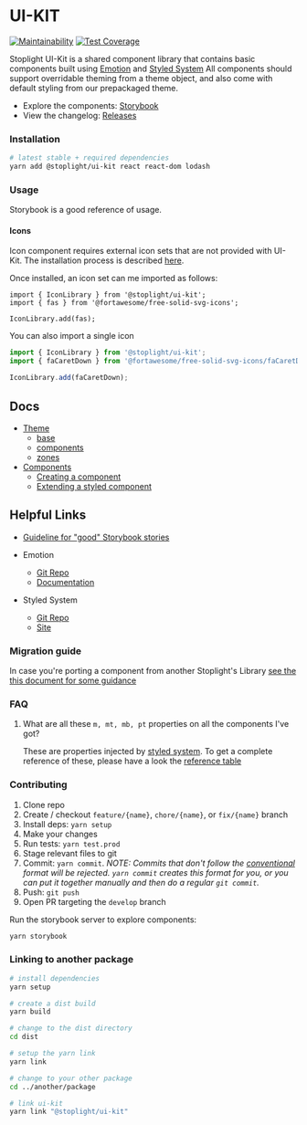 # UI-KIT

[![Maintainability](https://api.codeclimate.com/v1/badges/f0df5b38120a6471be33/maintainability)](https://codeclimate.com/repos/5bdb489c9a98842d0a00d211/maintainability) [![Test Coverage](https://api.codeclimate.com/v1/badges/f0df5b38120a6471be33/test_coverage)](https://codeclimate.com/repos/5bdb489c9a98842d0a00d211/test_coverage)

Stoplight UI-Kit is a shared component library that contains basic components built using [Emotion](https://emotion.sh) and [Styled System](https://styled-system.com) All components should support overridable theming from a theme object, and also come with default styling from our prepackaged theme.

- Explore the components: [Storybook](https://stoplightio.github.io/ui-kit/)
- View the changelog: [Releases](https://github.com/stoplightio/ui-kit/releases)

### Installation

```bash
# latest stable + required dependencies
yarn add @stoplight/ui-kit react react-dom lodash
```

### Usage

Storybook is a good reference of usage.

#### Icons

Icon component requires external icon sets that are not provided with UI-Kit.
The installation process is described [here](https://www.npmjs.com/package/@fortawesome/react-fontawesome#installation).

Once installed, an icon set can me imported as follows:

```tsx
import { IconLibrary } from '@stoplight/ui-kit';
import { fas } from '@fortawesome/free-solid-svg-icons';

IconLibrary.add(fas);
```

You can also import a single icon

```ts
import { IconLibrary } from '@stoplight/ui-kit';
import { faCaretDown } from '@fortawesome/free-solid-svg-icons/faCaretDown';

IconLibrary.add(faCaretDown);
```

## Docs

- [Theme](./docs/theme.md)
  - [base](./docs/theme-base.md)
  - [components](./docs/theme-components.md)
  - [zones](docs/theme-zone.md)
- [Components](./docs/components.md)
  - [Creating a component](./docs/components.md#creating-a-component)
  - [Extending a styled component](./docs/components.md#extending-a-component)

## Helpful Links

- [Guideline for "good" Storybook stories](https://blog.hichroma.com/the-delightful-storybook-workflow-b322b76fd07)

- Emotion

    - [Git Repo](https://github.com/emotion-js/emotion)
    - [Documentation](https://emotion.sh/docs/introduction)

- Styled System

  - [Git Repo](https://github.com/jxnblk/styled-system)
  - [Site](https://jxnblk.com/styled-system/)

### Migration guide

In case you're porting a component from another Stoplight's Library [see the this document for some guidance](./docs/migration.md)

### FAQ

1. What are all these `m, mt, mb, pt` properties on all the components I've got?

    These are properties injected by [styled system](https://jxnblk.com/styled-system/). To get a complete reference of these, please
    have a look the [reference table](https://styled-system.com/table)

### Contributing

1. Clone repo
2. Create / checkout `feature/{name}`, `chore/{name}`, or `fix/{name}` branch
3. Install deps: `yarn setup`
4. Make your changes
5. Run tests: `yarn test.prod`
6. Stage relevant files to git
7. Commit: `yarn commit`. _NOTE: Commits that don't follow the [conventional](https://github.com/marionebl/commitlint/tree/master/%40commitlint/config-conventional) format will be rejected. `yarn commit` creates this format for you, or you can put it together manually and then do a regular `git commit`._
8. Push: `git push`
9. Open PR targeting the `develop` branch

Run the storybook server to explore components:

```bash
yarn storybook
```

### Linking to another package

```bash
# install dependencies
yarn setup

# create a dist build
yarn build

# change to the dist directory
cd dist

# setup the yarn link
yarn link

# change to your other package
cd ../another/package

# link ui-kit
yarn link "@stoplight/ui-kit"
```
